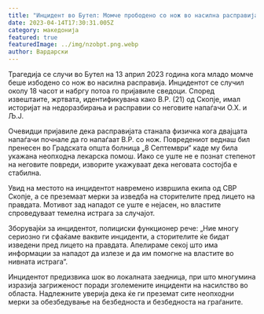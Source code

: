 ```yaml
---
title: "Инцидент во Бутел: Момче прободено со нож во насилна расправија"
date: 2023-04-14T17:30:31.005Z
category: македонија
featured: true
featuredImage: ../img/nzobpt.png.webp
author: Вардарски
---
```


Трагедија се случи во Бутел на 13 април 2023 година кога младо момче беше избодено со нож во насилна расправија. Инцидентот се случил околу 18 часот и набргу потоа го пријавиле сведоци. Според извештаите, жртвата, идентификувана како В.Р. (21) од Скопје, имал историјат на недоразбирања и расправии со неговите напаѓачи О.Х. и Љ.Ј.

Очевидци пријавиле дека расправијата станала физичка кога двајцата напаѓачи почнале да го напаѓаат В.Р. со нож. Повредениот веднаш бил пренесен во Градската општа болница „8 Септември“ каде му била укажана неопходна лекарска помош. Иако се уште не е познат степенот на неговите повреди, изворите укажуваат дека неговата состојба е стабилна.

Увид на местото на инцидентот навремено извршила екипа од СВР Скопје, а се преземаат мерки за изведба на сторителите пред лицето на правдата. Мотивот зад нападот се уште е нејасен, но властите спроведуваат темелна истрага за случајот.

Зборувајќи за инцидентот, полициски функционер рече: „Ние многу сериозно ги сфаќаме ваквите инциденти, а сторителите ќе бидат изведени пред лицето на правдата. Апелираме секој што има информации за нападот да излезе и да им помогне на властите во нивната истрага“.

Инцидентот предизвика шок во локалната заедница, при што многумина изразија загриженост поради зголемените инциденти на насилство во областа. Надлежните уверија дека ќе ги преземат сите неопходни мерки за обезбедување на безбедноста и безбедноста на граѓаните.
